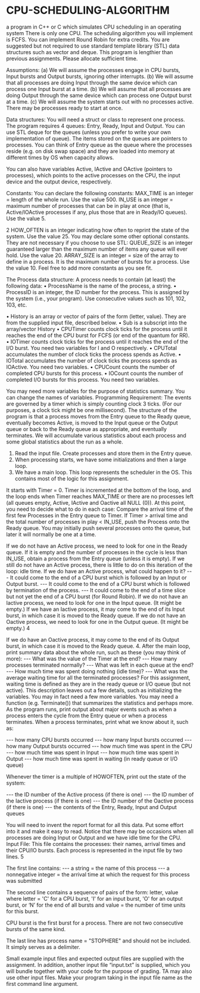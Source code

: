 # CPU-SCHEDULING-ALGORITHM
a program in C++ or C which simulates CPU scheduling in an operating system
There is only one CPU. The scheduling algorithm you will implement is
FCFS. You can implement Round Robin for extra credits. You are suggested but not required to use
standard template library (STL) data structures such as vector and deque.
This program is lengthier than previous assignments. Please allocate sufficient time.

Assumptions:
(a) We will assume the processes engage in CPU bursts, Input bursts
and Output bursts, ignoring other interrupts.
(b) We will assume that all processes are doing Input through the
same device which can process one Input burst at a time.
(b) We will assume that all processes are doing Output through the
same device which can process one Output burst at a time.
(c) We will assume the system starts out with no processes active.
There may be processes ready to start at once.

Data structures:
You will need a struct or class to represent one process.
The program requires 4 queues: Entry, Ready, Input and Output. You can use
STL deque for the queues (unless you prefer to write your own implementation
of queue). The items stored on the queues are pointers to processes. You
can think of Entry queue as the queue where the processes reside (e.g. on
disk swap space) and they are loaded into memory at different times by OS
when capacity allows.

You can also have variables Active, IActive and OActive (pointers to
processes), which points to the active processes on the CPU, the input device
and the output device, respectively.

Constants:
You can declare the following constants:
MAX_TIME is an integer = length of the whole run. Use the value 500.
IN_USE is an integer = maximum number of processes that can be in play at
once (that is, Active/IOActive processes if any, plus those that are in
Ready/IO queues). Use the value 5.

2
HOW_OFTEN is an integer indicating how often to reprint the state of
the system. Use the value 25.
You may declare some other optional constants. They are not necessary if you choose to use STL:
QUEUE_SIZE is an integer guaranteed larger than the maximum number of
items any queue will ever hold. Use the value 20.
ARRAY_SIZE is an integer = size of the array to define in a process. It is
the maximum number of bursts for a process. Use the value 10.
Feel free to add more constants as you see fit.

The Process data structure:
A process needs to contain (at least) the following data:
• ProcessName is the name of the process, a string.
• ProcessID is an integer, the ID number for the process. This is assigned
by the system (i.e., your program). Use consecutive values such as 101,
102, 103, etc.

• History is an array or vector of pairs of the form (letter, value). They
are from the supplied input file, described below.
• Sub is a subscript into the array/vector History
• CPUTimer counts clock ticks for the process until it reaches
the end of the CPU burst for FCFS (or end of the quantum for RR).
• IOTimer counts clock ticks for the process until it reaches the end of the
I/O burst. You need two variables for I and O respectively.
• CPUTotal accumulates the number of clock ticks the process spends as
Active.
• IOTotal accumulates the number of clock ticks the process spends as
IOActive. You need two variables.
• CPUCount counts the number of completed CPU bursts for this process.
• IOCount counts the number of completed I/O bursts for this process. You
need two variables.

You may need more variables for the purpose of statistics summary. You can
change the names of variables.
Programming Requirement:
The events are governed by a timer which is simply counting clock
3
ticks. (For our purposes, a clock tick might be one millisecond).
The structure of the program is that a process moves from the Entry
queue to the Ready queue, eventually becomes Active, is moved to the
Input queue or the Output queue or back to the Ready queue as appropriate,
and eventually terminates. We will accumulate various statistics about each
process and some global statistics about the run as a whole.

1. Read the input file. Create processes and store them in
the Entry queue.
2. When processing starts, we have some initializations and then a large
loop.
3. We have a main loop. This loop represents the scheduler in the OS. This
contains most of the logic for this assignment.

It starts with Timer = 0. Timer is incremented at the bottom of the loop,
and the loop ends when Timer reaches MAX_TIME or there are no processes left
(all queues empty, Active, IActive and Oactive all NULL (0)).
At this point, you need to decide what to do in each case:
Compare the arrival time of the first few Processes in the Entry queue to
Timer. If Timer > arrival time and the total number of processes in play <
IN_USE, push the Process onto the Ready queue. You may initially push
several processes onto the queue, but later it will normally be one at a
time.

If we do not have an Active process, we need to look for one in the Ready
queue. If it is empty and the number of processes in the cycle is less than
IN_USE, obtain a process from the Entry queue (unless it is empty).
If we still do not have an Active process, there is little to
do on this iteration of the loop: idle time.
If we do have an Active process, what could happen to it?
--- It could come to the end of a CPU burst which is followed by an
Input or Output burst.
--- It could come to the end of a CPU burst which is followed by
termination of the process.
--- It could come to the end of a time slice but not yet the
end of a CPU burst (for Round Robin).
If we do not have an Iactive process, we need to look for one in the
Input queue. (It might be empty.)
If we have an Iactive process, it may come to the end of its
Input burst, in which case it is moved to the Ready queue.
If we do not have an Oactive process, we need to look for one in the
Output queue. (It might be empty.)
4

If we do have an Oactive process, it may come to the end of its Output burst,
in which case it is moved to the Ready queue.
4. After the main loop, print summary data about the whole run, such as
these (you may think of more):
--- What was the value of the Timer at the end?
--- How many processes terminated normally?
--- What was left in each queue at the end?
--- How much time was spent doing nothing (idle time)?
--- What was the average waiting time for all the terminated processes? For
this assignment, waiting time is defined as they are in the ready queue or
I/O queue (but not active).
This description leaves out a few details, such as initializing the
variables. You may in fact need a few more variables. You may need
a function (e.g. Terminate()) that summarizes the statistics and perhaps
more.
As the program runs, print output about major events such as when a
process enters the cycle from the Entry queue or when a process
terminates. When a process terminates, print what we know about it, such as:

--- how many CPU bursts occurred
--- how many Input bursts occurred
--- how many Output bursts occurred
--- how much time was spent in the CPU
--- how much time was spent in Input
--- how much time was spent in Output
--- how much time was spent in waiting (in ready queue or I/O queue)

Whenever the timer is a multiple of HOWOFTEN, print out the state of the
system:

--- the ID number of the Active process (if there is one)
--- the ID number of the Iactive process (if there is one)
--- the ID number of the Oactive process (if there is one)
--- the contents of the Entry, Ready, Input and Output queues

You will need to invent the report format for all this data. Put some effort
into it and make it easy to read.
Notice that there may be occasions when all processes are doing Input or
Output and we have idle time for the CPU.
Input File:
This file contains the processes: their names, arrival times and their CPU/IO bursts.
Each process is represented in the input file by two lines.
5

The first line contains:
--- a string = the name of this process
--- a nonnegative integer = the arrival time at which the request for
this process was submitted

The second line contains a sequence of pairs of the form:
letter, value
where letter = 'C' for a CPU burst, 'I' for an input burst, 'O' for an output
burst, or ‘N’ for the end of all bursts and value = the number of time units
for this burst.

CPU burst is the first burst for a process. There are not two consecutive
bursts of the same kind.

The last line has process name = "STOPHERE" and should not be
included. It simply serves as a delimiter.

Small example input files and expected output files are supplied with the assignment. In addition, another input file
“input.txt” is supplied, which you will bundle together with your code for the purpose of grading. TA may also use
other input files. Make your program taking in the input file name as the first command line argument.
